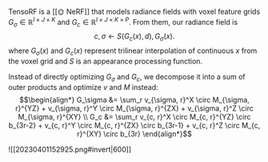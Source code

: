 TensoRF is a [[🌞 NeRF]] that models radiance fields with voxel feature grids $G_\sigma \in \mathbb{R}^{I \times J \times K}$ and $G_c \in \mathbb{R}^{I \times J \times K \times P}$. From them, our radiance field is $$c, \sigma \leftarrow S(G_c(x), d), G_\sigma(x).$$ where $G_\sigma(x)$ and $G_c(x)$ represent trilinear interpolation of continuous $x$ from the voxel grid and $S$ is an appearance processing function.

Instead of directly optimizing $G_\sigma$ and $G_c$, we decompose it into a sum of outer products and optimize $v$ and $M$ instead: $$\begin{align*} G_\sigma &= \sum_r v_{\sigma, r}^X \circ M_{\sigma, r}^{YZ} + v_{\sigma, r}^Y \circ M_{\sigma, r}^{ZX} + v_{\sigma, r}^Z \circ M_{\sigma, r}^{XY} \\ G_c &= \sum_r v_{c, r}^X \circ M_{c, r}^{YZ} \circ b_{3r-2} + v_{c, r}^Y \circ M_{c, r}^{ZX} \circ b_{3r-1} + v_{c, r}^Z \circ M_{c, r}^{XY} \circ b_{3r} \end{align*}$$

![[20230401152925.png#invert|600]]